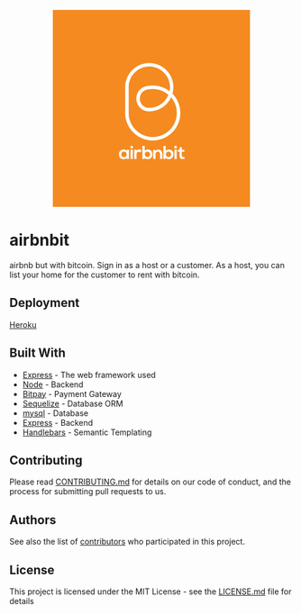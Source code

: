 <p align="center">
  <img src="/public/assets/images/airbnbit.jpg" width="350"/>
</p>

# airbnbit
airbnb but with bitcoin. Sign in as a host or a customer. As a host, you can list your home for the customer to rent with bitcoin.

## Deployment

 <a href="https://www.heroku.com/">Heroku</a> 

## Built With

* [Express](https://expressjs.com/) - The web framework used
* [Node](https://nodejs.org/en/) - Backend
* [Bitpay](https://rometools.github.io/rome/) - Payment Gateway
* [Sequelize](http://docs.sequelizejs.com/) - Database ORM
* [mysql](https://www.mysql.com/) - Database
* [Express](https://expressjs.com/) - Backend 
* [Handlebars](http://handlebarsjs.com/) - Semantic Templating 


## Contributing

Please read [CONTRIBUTING.md](https://gist.github.com/PurpleBooth/b24679402957c63ec426) for details on our code of conduct, and the process for submitting pull requests to us.


## Authors

See also the list of [contributors](https://github.com/Jordan-Gilliam/airbnbit/graphs/contributors) who participated in this project.

## License

This project is licensed under the MIT License - see the [LICENSE.md](LICENSE.md) file for details



